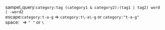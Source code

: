 sampel_query:`category:tag (category1 & category2):(tag1 | tag2) word | -word2`  
escape:`category:t-a-g` => `category:t\-a\-g` or `category:"t-a-g"`  
space:` ` => `" "` or `\ `  
